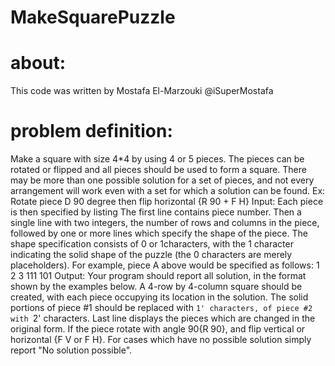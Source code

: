 # MakeSquarePuzzle
# about:
This code was written by Mostafa El-Marzouki @iSuperMostafa

# problem definition:
Make a square with size 4*4 by using 4 or 5 pieces. The pieces
can be rotated or flipped and all pieces should be used to form a square.
There may be more than one possible solution for a set of pieces,
and not every arrangement will work even with a set for which a solution can be found.
Ex: Rotate piece D 90 degree then flip horizontal {R 90 + F H}
Input:
Each piece is then specified by listing
The first line contains piece number.
Then a single line with two integers, the number of rows and columns in the piece,
followed by one or more lines which specify the shape of the piece.
The shape specification consists of 0 or 1characters, with the 1 character indicating
the solid shape of the puzzle (the 0 characters are merely placeholders).
For example, piece A above would be specified as follows:
1
2 3
111
101
Output:
Your program should report all solution, in the format shown by the examples below.
A 4-row by 4-column square should be created, with each piece occupying
its location in the solution. The solid portions of piece #1 should be replaced with
`1' characters, of piece #2 with `2' characters. Last line displays the pieces which
are changed in the original form. If the piece rotate with angle 90{R 90},
and flip vertical or horizontal {F V or F H}.
For cases which have no possible solution simply report "No solution possible".
